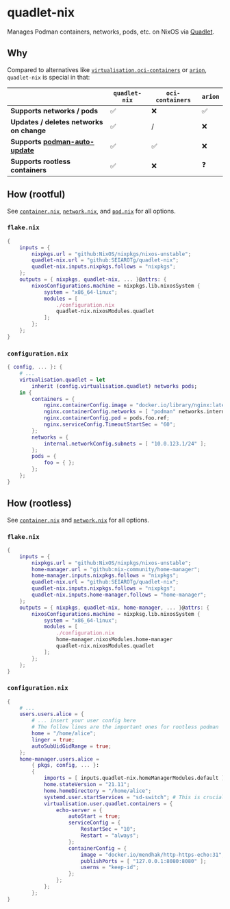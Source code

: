 # quadlet-nix

Manages Podman containers, networks, pods, etc. on NixOS via [Quadlet](https://docs.podman.io/en/latest/markdown/podman-systemd.unit.5.html).

## Why

Compared to alternatives like [`virtualisation.oci-containers`](https://github.com/NixOS/nixpkgs/blob/master/nixos/modules/virtualisation/oci-containers.nix) or [`arion`](https://github.com/hercules-ci/arion), `quadlet-nix` is special in that:

|                                                          | `quadlet-nix` | `oci-containers` | `arion` |
| -------------------------------------------------------- | ------------- | ---------------- | ------- |
| **Supports networks / pods**                             | ✅            | ❌               | ✅      |
| **Updates / deletes networks on change**                 | ✅            | /                | ❌      |
| **Supports [podman-auto-update][podman-auto-update]**    | ✅            | ✅               | ❌      |
| **Supports rootless containers**                         | ✅            | ❌               | ❓      |

[podman-auto-update]: https://docs.podman.io/en/latest/markdown/podman-auto-update.1.html

## How (rootful)

See [`container.nix`](./container.nix), [`network.nix`](./network.nix), and [`pod.nix`](./pod.nix) for all options.

### `flake.nix`

```nix
{
    inputs = {
        nixpkgs.url = "github:NixOS/nixpkgs/nixos-unstable";
        quadlet-nix.url = "github:SEIAROTg/quadlet-nix";
        quadlet-nix.inputs.nixpkgs.follows = "nixpkgs";
    };
    outputs = { nixpkgs, quadlet-nix, ... }@attrs: {
        nixosConfigurations.machine = nixpkgs.lib.nixosSystem {
            system = "x86_64-linux";
            modules = [
                ./configuration.nix
                quadlet-nix.nixosModules.quadlet
            ];
        };
    };
}
```

### `configuration.nix`

```nix
{ config, ... }: {
    # ...
    virtualisation.quadlet = let
        inherit (config.virtualisation.quadlet) networks pods;
    in {
        containers = {
            nginx.containerConfig.image = "docker.io/library/nginx:latest";
            nginx.containerConfig.networks = [ "podman" networks.internal.ref ];
            nginx.containerConfig.pod = pods.foo.ref;
            nginx.serviceConfig.TimeoutStartSec = "60";
        };
        networks = {
            internal.networkConfig.subnets = [ "10.0.123.1/24" ];
        };
        pods = {
            foo = { };
        };
    };
}
```

## How (rootless)

See [`container.nix`](./container.nix) and [`network.nix`](./network.nix) for all options.

### `flake.nix`

```nix
{
    inputs = {
        nixpkgs.url = "github:NixOS/nixpkgs/nixos-unstable";
        home-manager.url = "github:nix-community/home-manager";
        home-manager.inputs.nixpkgs.follows = "nixpkgs";
        quadlet-nix.url = "github:SEIAROTg/quadlet-nix";
        quadlet-nix.inputs.nixpkgs.follows = "nixpkgs";
        quadlet-nix.inputs.home-manager.follows = "home-manager";
    };
    outputs = { nixpkgs, quadlet-nix, home-manager, ... }@attrs: {
        nixosConfigurations.machine = nixpksg.lib.nixosSystem {
            system = "x86_64-linux";
            modules = [
                ./configuration.nix
                home-manager.nixosModules.home-manager
                quadlet-nix.nixosModules.quadlet
            ];
        };
    };
}
```

### `configuration.nix`

```nix
{
    # ...
    users.users.alice = {
        # ... insert your user config here
        # The follow lines are the important ones for rootless podman
        home = "/home/alice";
        linger = true;
        autoSubUidGidRange = true;
    };
    home-manager.users.alice =
        { pkgs, config, ... }:
        {
            imports = [ inputs.quadlet-nix.homeManagerModules.default ];
            home.stateVersion = "21.11";
            home.homeDirectory = "/home/alice";
            systemd.user.startServices = "sd-switch"; # This is crucial to ensure the systemd services are (re)started
            virtualisation.user.quadlet.containers = {
                echo-server = {
                    autoStart = true;
                    serviceConfig = {
                        RestartSec = "10";
                        Restart = "always";
                    };
                    containerConfig = {
                        image = "docker.io/mendhak/http-https-echo:31";
                        publishPorts = [ "127.0.0.1:8080:8080" ];
                        userns = "keep-id";
                    };
                };
            };
        };
}
```
